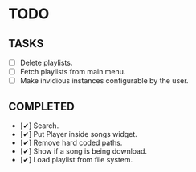 # TODO

## TASKS

- [ ] Delete playlists. 
- [ ] Fetch playlists from main menu.
- [ ] Make invidious instances configurable by the user.

## COMPLETED
- [✔] Search.  
- [✔] Put Player inside songs widget.
- [✔] Remove hard coded paths.
- [✔] Show if a song is being download.
- [✔] Load playlist from file system.